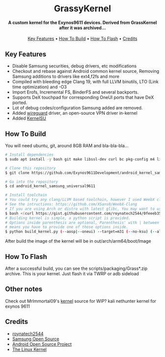 
<h1 align="center">
  GrassyKernel
  <br>
</h1>

<h4 align="center">A custom kernel for the Exynos9611 devices. Derived from GrassKernel after it was archived...</h4>

<p align="center">
  <a href="#key-features">Key Features</a> •
  <a href="#how-to-build">How To Build</a> •
  <a href="#how-to-flash">How To Flash</a> •
  <a href="#credits">Credits</a>
</p>

## Key Features

* Disable Samsung securities, debug drivers, etc modifications
* Checkout and rebase against Android common kernel source, Removing Samsung additions to drivers like ext4,f2fs and more
* Compiled with bleeding edge Clang 19, with full LLVM binutils, LTO (Link time optimization) and -O3  
* Import Erofs, Incremental FS, BinderFS and several backports.
* Supports DeX touchpad for corresponding OneUI ports that have DeX ported.
* Lot of debug codes/configuration Samsung added are removed.
* Added [wireguard](https://www.wireguard.com/) driver, an open-source VPN driver in-kernel
* Added [KernelSU](https://kernelsu.org/)

## How To Build

You will need ubuntu, git, around 8GB RAM and bla-bla-bla...

```bash
# Install dependencies
$ sudo apt install -y bash git make libssl-dev curl bc pkg-config m4 libtool automake autoconf

# Clone this repository
$ git clone https://github.com/Exynos9611Development/android_kernel_samsung_universal9611

# Go into the repository
$ cd android_kernel_samsung_universal9611

# Install toolchain
# You could try any clang/LLVM based toolchain, however I used WeebX clang 19-rc4
# See the intructions: https://github.com/XSans0/WeebX-Clang
# If you are using Arch or distro with latest glibc, You may want to use antman instead.
$ bash <(curl https://gist.githubusercontent.com/roynatech2544/0feeeb35a6d1782b186990ff2a0b3657/raw/b170134a94dac3594df506716bc7b802add2724b/setup.sh)
# Building kernel is simple, a python script is provided.
# Options inside parenthesis are optional, Parenthesis' with | between 
# means you have to provide one of those options inside.
$ python build_kernel.py (--aosp|--oneui) --target=m31 (--no-ksu) (--allow-dirty)
```

After build the image of the kernel will be in out/arch/arm64/boot/Image

## How To Flash

After a successful build, you can see the scripts/packaging/Grass*.zip archive.
This is your kernel. Just flash it via TWRP or adb sideload

## Other notes

Check out MrImmortal09's [kernel](https://github.com/MrImmortal09/android_kernel_samsung_universal9611) source for WIP? kali nethunter kernel for exynos 9611

## Credits

- [roynatech2544](https://github.com/roynatech2544)
- [Samsung Open Source](https://opensource.samsung.com/)
- [Android Open Source Project](https://source.android.com/)
- [The Linux Kernel](https://www.kernel.org/)


